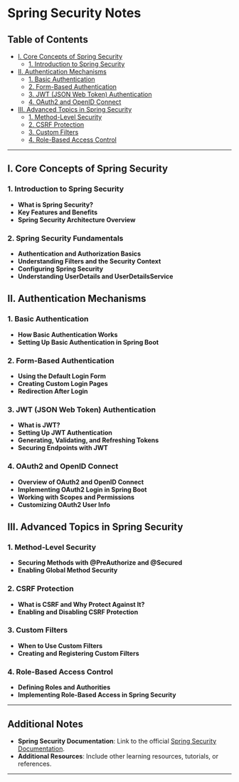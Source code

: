 
# Spring Security Notes

## Table of Contents

- [I. Core Concepts of Spring Security](#i-core-concepts-of-spring-security)
  - [1. Introduction to Spring Security](Introduction%20to%20Spring%20Security)
- [II. Authentication Mechanisms](#ii-authentication-mechanisms)
  - [1. Basic Authentication](#1-basic-authentication)
  - [2. Form-Based Authentication](#2-form-based-authentication)
  - [3. JWT (JSON Web Token) Authentication](#3-jwt-json-web-token-authentication)
  - [4. OAuth2 and OpenID Connect](#4-oauth2-and-openid-connect)
- [III. Advanced Topics in Spring Security](#iii-advanced-topics-in-spring-security)
  - [1. Method-Level Security](#1-method-level-security)
  - [2. CSRF Protection](#2-csrf-protection)
  - [3. Custom Filters](#3-custom-filters)
  - [4. Role-Based Access Control](#4-role-based-access-control)

---

## I. Core Concepts of Spring Security

### 1. Introduction to Spring Security
- **What is Spring Security?**
- **Key Features and Benefits**
- **Spring Security Architecture Overview**

### 2. Spring Security Fundamentals
- **Authentication and Authorization Basics**
- **Understanding Filters and the Security Context**
- **Configuring Spring Security**
- **Understanding UserDetails and UserDetailsService**

## II. Authentication Mechanisms

### 1. Basic Authentication
- **How Basic Authentication Works**
- **Setting Up Basic Authentication in Spring Boot**

### 2. Form-Based Authentication
- **Using the Default Login Form**
- **Creating Custom Login Pages**
- **Redirection After Login**

### 3. JWT (JSON Web Token) Authentication
- **What is JWT?**
- **Setting Up JWT Authentication**
- **Generating, Validating, and Refreshing Tokens**
- **Securing Endpoints with JWT**

### 4. OAuth2 and OpenID Connect
- **Overview of OAuth2 and OpenID Connect**
- **Implementing OAuth2 Login in Spring Boot**
- **Working with Scopes and Permissions**
- **Customizing OAuth2 User Info**

## III. Advanced Topics in Spring Security

### 1. Method-Level Security
- **Securing Methods with @PreAuthorize and @Secured**
- **Enabling Global Method Security**

### 2. CSRF Protection
- **What is CSRF and Why Protect Against It?**
- **Enabling and Disabling CSRF Protection**

### 3. Custom Filters
- **When to Use Custom Filters**
- **Creating and Registering Custom Filters**

### 4. Role-Based Access Control
- **Defining Roles and Authorities**
- **Implementing Role-Based Access in Spring Security**

---

## Additional Notes

- **Spring Security Documentation**: Link to the official [Spring Security Documentation](https://spring.io/projects/spring-security).
- **Additional Resources**: Include other learning resources, tutorials, or references.

---
